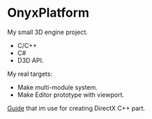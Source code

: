# OnyxPlatform
My small 3D engine project.
 - C/C++
 - C#
 - D3D API.

My real targets:
 - Make multi-module system.
 - Make Editor prototype with viewport.

[Guide](https://github.com/pardcode/CPP-3D-Game-Tutorial-Series) that im use for creating DirectX C++ part.
